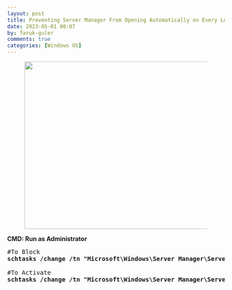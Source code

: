 ```yaml
---
layout: post
title: Preventing Server Manager From Opening Automatically on Every Logon Process
date: 2023-05-01 00:07
by: faruk-guler
comments: true
categories: [Windows OS]
---
```

<!-- wp:image {"id":6981,"width":524,"height":388,"sizeSlug":"large","linkDestination":"none"} -->
<figure class="wp-block-image size-large is-resized"><img src="https://farukguler.com/assets/post_images/server_manager-1.jpg?w=1024" alt="" class="wp-image-6981" width="524" height="388" /></figure>
<!-- /wp:image -->

<!-- wp:paragraph -->
<p><strong>CMD: Run as Administrator</strong></p>
<!-- /wp:paragraph -->

<!-- wp:preformatted -->
<pre class="wp-block-preformatted">#To Block
<strong>schtasks /change /tn "Microsoft\Windows\Server Manager\ServerManager" /disable</strong>

#To Activate
<strong>schtasks /change /tn "Microsoft\Windows\Server Manager\ServerManager" /enable</strong></pre>
<!-- /wp:preformatted -->
